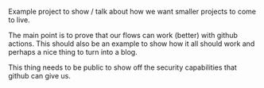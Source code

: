 Example project to show / talk about how we want smaller projects to come to live.

The main point is to prove that our flows can work (better) with github actions. This should also be an example to show how it all should work and perhaps a nice thing to turn into a blog.

This thing needs to be public to show off the security capabilities that github can give us.
